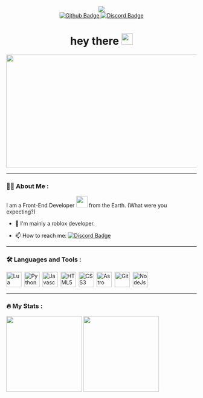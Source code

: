 <div id="header" align="center">
    <img src="https://cdn-icons-png.flaticon.com/512/10702/10702265.png">
    <div id="badges">
        <a href="https://github.com/Awesome-Guy1/">
            <img src="https://img.shields.io/badge/Github-black?style=for-the-badge&logo=github&logoColor=#181717" alt="Github Badge"/>
        </a>
        <a href="https://discord.com/users/917418635109216327">
            <img src="https://img.shields.io/badge/Discord-5865F2?style=for-the-badge&logo=discord&logoColor=white" alt="Discord Badge"/>
        </a>
    </div>
    <img src="https://komarev.com/ghpvc/?username=Awesome-Guy1&style=flat-square&color=blue" alt=""/>
    <h1>
    hey there
    <img src="https://media.giphy.com/media/hvRJCLFzcasrR4ia7z/giphy.gif" width="30px"/>
    </h1>
</div>

<div align="center">
  <img src="https://media.giphy.com/media/dWesBcTLavkZuG35MI/giphy.gif" width="600" height="300"/>
</div>

---

### :man_technologist: About Me :

I am a Front-End Developer <img src="https://media.giphy.com/media/WUlplcMpOCEmTGBtBW/giphy.gif" width="30"> from the Earth. (What were you expecting?)

- :telescope: I'm mainly a roblox developer.

- :mailbox: How to reach me: [![Discord Badge](https://img.shields.io/badge/Awesome_Dude-5865F2?style=flat&logo=discord&logoColor=white)](https://discord.com/users/917418635109216327)

---

### :hammer_and_wrench: Languages and Tools :

<div>
    <img src="https://cdn.jsdelivr.net/gh/devicons/devicon@latest/icons/lua/lua-original.svg" title="Lua" alt="Lua" width="40" height="40"/>&nbsp;
    <img src="https://cdn.jsdelivr.net/gh/devicons/devicon@latest/icons/python/python-original.svg" title="Python" alt="Python" width="40" height="40"/>&nbsp;
    <img src="https://cdn.jsdelivr.net/gh/devicons/devicon@latest/icons/javascript/javascript-original.svg" title="Javascript" alt="Javascript" width="40" height="40"/>&nbsp;
    <img src="https://cdn.jsdelivr.net/gh/devicons/devicon@latest/icons/html5/html5-original.svg" title="HTML5" alt="HTML5" width="40" height="40"/>&nbsp;
    <img src="https://cdn.jsdelivr.net/gh/devicons/devicon@latest/icons/css3/css3-original.svg" title="CSS3" alt="CSS3" width="40" height="40"/>&nbsp;
    <img src="https://cdn.jsdelivr.net/gh/devicons/devicon@latest/icons/astro/astro-original.svg" title="Astro" alt="Astro" width="40" height="40"/>&nbsp;
    <img src="https://cdn.jsdelivr.net/gh/devicons/devicon@latest/icons/git/git-original.svg" title="Git" alt="Git" width="40" height="40"/>&nbsp;
    <img src="https://cdn.jsdelivr.net/gh/devicons/devicon@latest/icons/nodejs/nodejs-original.svg" title="NodeJs" alt="NodeJs" width="40" height="40"/>&nbsp;
</div>

---

### :fire: My Stats :

<div id="stats">
    <picture>
        <source
            height=200
            srcset="https://github-readme-stats-umber-chi-57.vercel.app/api/top-langs?username=Awesome-Guy1&size_weight=0.5&count_weight=0.5&layout=donut-vertical&theme=dracula&langs_count=20"
            media="(prefers-color-scheme: dark)"
        />
        <source
            height=200
            srcset="https://github-readme-stats-umber-chi-57.vercel.app/api/top-langs?username=Awesome-Guy1&size_weight=0.5&count_weight=0.5&layout=donut-vertical&theme=default&langs_count=20"
            media="(prefers-color-scheme: light), (prefres-color-scheme: no-preference)"
        />
        <img
            height=200
            src="https://github-readme-stats-umber-chi-57.vercel.app/api/top-langs?username=Awesome-Guy1&size_weight=0.5&count_weight=0.5&layout=donut-vertical&theme=default&langs_count=20"
        />
    </picture>
    <picture>
        <source
            height=200
            srcset="https://github-readme-stats-umber-chi-57.vercel.app/api?username=Awesome-Guy1&show=reviews,discussions_started,discussions_answered,prs_merged,prs_merged_percentage&show_icons=true&theme=dracula"
            media="(prefers-color-scheme: dark)"
        />
        <source
            height=200
            srcset="https://github-readme-stats-umber-chi-57.vercel.app/api?username=Awesome-Guy1&show=reviews,discussions_started,discussions_answered,prs_merged,prs_merged_percentage&show_icons=true&theme=default"
            media="(prefers-color-scheme: light), (prefres-color-scheme: no-preference)"
        />
        <img
            height=200
            src="https://github-readme-stats-umber-chi-57.vercel.app/api?username=Awesome-Guy1&show=reviews,discussions_started,discussions_answered,prs_merged,prs_merged_percentage&show_icons=true&theme=default"
        />
    </picture>
</div>
